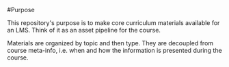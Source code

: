 #Purpose

This repository's purpose is to make core curriculum materials available for an LMS. 
Think of it as an asset pipeline for the course. 

Materials are organized by topic and then type. They are decoupled from course meta-info, i.e. when and how the information is presented during the course.
